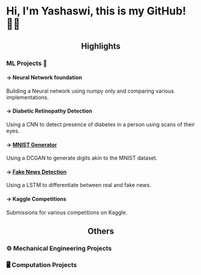 <h1> Hi, I'm Yashaswi, this is my GitHub! 👨‍💻 </h1>

<h2><p align="center"><strong>Highlights</strong></p></h2>

<h3> ML Projects 🤖 </h3>

<h4>-> Neural Network foundation</h4>
<p>Building a Neural network using numpy only and comparing various implementations.</p> 

<h4>-> Diabetic Retinopathy Detection</h4>
<p>Using a CNN to detect presence of diabetes in a person using scans of their eyes.</p>

<h4>-> <a href="https://github.com/y-sood/generative/tree/main/mnistgen">MNIST Generator</a></h4>
<p>Using a DCGAN to generate digits akin to the MNIST dataset.</p>

<h4>-> <a href="https://github.com/y-sood/NLP/tree/main/fakenews">Fake News Detection</a></h4>
<p>Using a LSTM to differentiate between real and fake news.</p>

<h4>-> Kaggle Competitions</h4>
<p>Submissions for various competitions on Kaggle.</p>

<h2><p align="center"><strong>Others</strong></p></h2>

<h3>⚙️ Mechanical Engineering Projects</h3>
<h3>🖥️ Computation Projects</h3>
